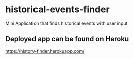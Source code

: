 # historical-events-finder

Mini Application that finds historical events with user input

## Deployed app can be found on Heroku

https://history-finder.herokuapp.com/
